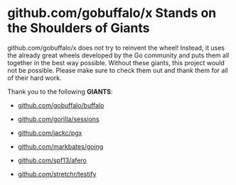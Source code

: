 # github.com/gobuffalo/x Stands on the Shoulders of Giants

github.com/gobuffalo/x does not try to reinvent the wheel! Instead, it uses the already great wheels developed by the Go community and puts them all together in the best way possible. Without these giants, this project would not be possible. Please make sure to check them out and thank them for all of their hard work.

Thank you to the following **GIANTS**:


* [github.com/gobuffalo/buffalo](https://godoc.org/github.com/gobuffalo/buffalo)

* [github.com/gorilla/sessions](https://godoc.org/github.com/gorilla/sessions)

* [github.com/jackc/pgx](https://godoc.org/github.com/jackc/pgx)

* [github.com/markbates/going](https://godoc.org/github.com/markbates/going)

* [github.com/spf13/afero](https://godoc.org/github.com/spf13/afero)

* [github.com/stretchr/testify](https://godoc.org/github.com/stretchr/testify)
